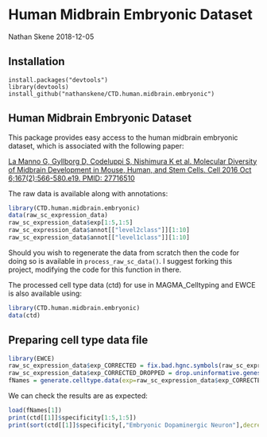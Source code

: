 Human Midbrain Embryonic Dataset
================
Nathan Skene
2018-12-05

<!-- Readme.md is generated from Readme.Rmd. Please edit that file -->
<script type="text/javascript">
document.addEventListener("DOMContentLoaded", function() {
  document.querySelector("h1").className = "title";
});
</script>
<script type="text/javascript">
document.addEventListener("DOMContentLoaded", function() {
  var links = document.links;  
  for (var i = 0, linksLength = links.length; i < linksLength; i++)
    if (links[i].hostname != window.location.hostname)
      links[i].target = '_blank';
});
</script>
Installation
------------

    install.packages("devtools")
    library(devtools)
    install_github("nathanskene/CTD.human.midbrain.embryonic")

Human Midbrain Embryonic Dataset
--------------------------------

This package provides easy access to the human midbrain embryonic dataset, which is associated with the following paper:

[La Manno G, Gyllborg D, Codeluppi S, Nishimura K et al. Molecular Diversity of Midbrain Development in Mouse, Human, and Stem Cells. Cell 2016 Oct 6;167(2):566-580.e19. PMID: 27716510](https://www.cell.com/cell/fulltext/S0092-8674(16)31309-5)

The raw data is available along with annotations:

``` r
library(CTD.human.midbrain.embryonic)
data(raw_sc_expression_data)
raw_sc_expression_data$exp[1:5,1:5]
raw_sc_expression_data$annot[["level2class"]][1:10]
raw_sc_expression_data$annot[["level1class"]][1:10]
```

Should you wish to regenerate the data from scratch then the code for doing so is available in `process_raw_sc_data()`. I suggest forking this project, modifying the code for this function in there.

The processed cell type data (ctd) for use in MAGMA\_Celltyping and EWCE is also available using:

``` r
library(CTD.human.midbrain.embryonic)
data(ctd)
```

Preparing cell type data file
-----------------------------

``` r
library(EWCE)
raw_sc_expression_data$exp_CORRECTED = fix.bad.hgnc.symbols(raw_sc_expression_data$exp)
raw_sc_expression_data$exp_CORRECTED_DROPPED = drop.uninformative.genes(exp=raw_sc_expression_data$exp_CORRECTED, level2annot = raw_sc_expression_data$annot$level2class)
fNames = generate.celltype.data(exp=raw_sc_expression_data$exp_CORRECTED_DROPPED,raw_sc_expression_data$annot,"HumanEmbyronicMidbrain")
```

We can check the results are as expected:

``` r
load(fNames[1])
print(ctd[[1]]$specificity[1:5,1:5])
print(sort(ctd[[1]]$specificity[,"Embryonic Dopaminergic Neuron"],decreasing = TRUE)[1:20])
```
